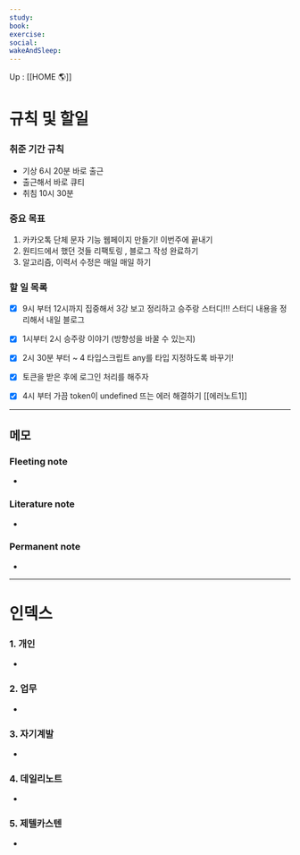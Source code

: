 ```yaml
---
study:
book:
exercise: 
social: 
wakeAndSleep: 
---
```


Up : [[HOME 🌎]]

# 규칙 및 할일

### 취준 기간 규칙 
- 기상 6시 20분 바로 출근
- 출근해서 바로 큐티
- 취침 10시 30분 

### 중요 목표
1. 카카오톡 단체 문자 기능 웹페이지 만들기!  이번주에 끝내기 
2. 원티드에서 했던 것들 리팩토링 , 블로그 작성 완료하기 
3. 알고리즘, 이력서 수정은 매일 매일 하기 


### 할 일 목록
- [x] 9시 부터 12시까지 집중해서 3강 보고 정리하고 승주랑 스터디!!! 스터디 내용을 정리해서 내일 블로그
- [x] 1시부터 2시 승주랑 이야기 (방향성을 바꿀 수 있는지)
- [x] 2시 30분 부터 ~ 4 타입스크립트 any를 타입 지정하도록 바꾸기!  
- [x]   토큰을 받은 후에 로그인 처리를 해주자
- [x] 4시 부터 가끔 token이 undefined 뜨는 에러 해결하기 
 [[에러노트1]]


---

## 메모

### Fleeting note
- 

### Literature note
- 

### Permanent note
- 

---

# 인덱스
### 1. 개인 
- 
### 2. 업무
- 
### 3. 자기계발
- 
### 4. 데일리노트
- 
### 5. 제텔카스텐
- 